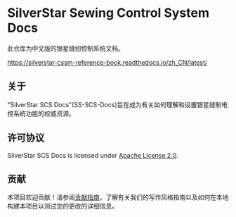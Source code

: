 # SilverStar Sewing Control System Docs

此仓库为中文版的银星缝纫控制系统文档。

https://silverstar-cssm-reference-book.readthedocs.io/zh_CN/latest/

## 关于

"SilverStar SCS Docs"(SS-SCS-Docs)旨在成为有关如何理解和设置银星缝制电控系统功能的权威资源。

## 许可协议

SilverStar SCS Docs is licensed under [Apache License 2.0](LICENSE).

## 贡献

本项目欢迎贡献！请参阅[贡献指南](https://silverstar-cssm-reference-book.readthedocs.io/zh-cn/latest/contribute)，了解有关我们的写作风格指南以及如何在本地构建本项目以测试您的更改的详细信息。
